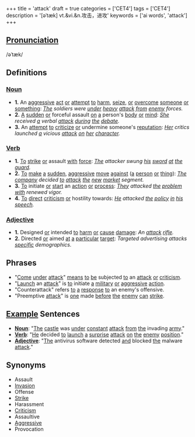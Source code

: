 +++
title = 'attack'
draft = true
categories = ['CET4']
tags = ['CET4']
description = '[əˈtæk] vt.&vi.&n.攻击，进攻'
keywords = ['ai words', 'attack']
+++

## [Pronunciation](/post/pronunciation/)
/əˈtæk/

## Definitions
### [Noun](/post/noun/)
- **1.** An [aggressive](/post/aggressive/) [act](/post/act/) [or](/post/or/) [attempt](/post/attempt/) [to](/post/to/) [harm](/post/harm/), [seize](/post/seize/), [or](/post/or/) [overcome](/post/overcome/) [someone](/post/someone/) [or](/post/or/) [something](/post/something/): *[The](/post/the/) soldiers were [under](/post/under/) [heavy](/post/heavy/) [attack](/post/attack/) [from](/post/from/) [enemy](/post/enemy/) forces.*
- **2.** [A](/post/a/) [sudden](/post/sudden/) [or](/post/or/) forceful assault [on](/post/on/) [a](/post/a/) person's [body](/post/body/) [or](/post/or/) [mind](/post/mind/): *[She](/post/she/) received [a](/post/a/) verbal [attack](/post/attack/) [during](/post/during/) [the](/post/the/) [debate](/post/debate/).*
- **3.** An [attempt](/post/attempt/) [to](/post/to/) [criticize](/post/criticize/) [or](/post/or/) undermine someone's [reputation](/post/reputation/): *[Her](/post/her/) critics launched [a](/post/a/) vicious [attack](/post/attack/) [on](/post/on/) [her](/post/her/) [character](/post/character/).*

### [Verb](/post/verb/)
- **1.** [To](/post/to/) [strike](/post/strike/) [or](/post/or/) assault [with](/post/with/) [force](/post/force/): *[The](/post/the/) attacker swung [his](/post/his/) [sword](/post/sword/) [at](/post/at/) [the](/post/the/) [guard](/post/guard/).*
- **2.** [To](/post/to/) [make](/post/make/) [a](/post/a/) [sudden](/post/sudden/), [aggressive](/post/aggressive/) [move](/post/move/) [against](/post/against/) ([a](/post/a/) [person](/post/person/) [or](/post/or/) [thing](/post/thing/)): *[The](/post/the/) [company](/post/company/) decided [to](/post/to/) [attack](/post/attack/) [the](/post/the/) [new](/post/new/) [market](/post/market/) segment.*
- **3.** [To](/post/to/) initiate [or](/post/or/) [start](/post/start/) an [action](/post/action/) [or](/post/or/) [process](/post/process/): *[They](/post/they/) attacked [the](/post/the/) [problem](/post/problem/) [with](/post/with/) renewed vigor.*
- **4.** [To](/post/to/) [direct](/post/direct/) [criticism](/post/criticism/) [or](/post/or/) hostility towards: *[He](/post/he/) attacked [the](/post/the/) [policy](/post/policy/) [in](/post/in/) [his](/post/his/) [speech](/post/speech/).*

### [Adjective](/post/adjective/)
- **1.** Designed [or](/post/or/) intended [to](/post/to/) [harm](/post/harm/) [or](/post/or/) [cause](/post/cause/) [damage](/post/damage/): *An [attack](/post/attack/) [rifle](/post/rifle/).*
- **2.** Directed [or](/post/or/) aimed [at](/post/at/) [a](/post/a/) [particular](/post/particular/) [target](/post/target/): *Targeted advertising attacks [specific](/post/specific/) demographics.*

## Phrases
- "[Come](/post/come/) [under](/post/under/) [attack](/post/attack/)" [means](/post/means/) [to](/post/to/) [be](/post/be/) subjected [to](/post/to/) an [attack](/post/attack/) [or](/post/or/) [criticism](/post/criticism/).
- "[Launch](/post/launch/) an [attack](/post/attack/)" is [to](/post/to/) initiate [a](/post/a/) [military](/post/military/) [or](/post/or/) [aggressive](/post/aggressive/) [action](/post/action/).
- "Counterattack" refers [to](/post/to/) [a](/post/a/) [response](/post/response/) [to](/post/to/) an enemy's offensive.
- "Preemptive [attack](/post/attack/)" is [one](/post/one/) made [before](/post/before/) [the](/post/the/) [enemy](/post/enemy/) [can](/post/can/) [strike](/post/strike/).

## [Example](/post/example/) Sentences
- **[Noun](/post/noun/)**: "[The](/post/the/) [castle](/post/castle/) was [under](/post/under/) [constant](/post/constant/) [attack](/post/attack/) [from](/post/from/) [the](/post/the/) invading [army](/post/army/)."
- **[Verb](/post/verb/)**: "[He](/post/he/) decided [to](/post/to/) [launch](/post/launch/) [a](/post/a/) [surprise](/post/surprise/) [attack](/post/attack/) [on](/post/on/) [the](/post/the/) [enemy](/post/enemy/) [position](/post/position/)."
- **[Adjective](/post/adjective/)**: "[The](/post/the/) antivirus software detected [and](/post/and/) blocked [the](/post/the/) malware [attack](/post/attack/)."

## Synonyms
- Assault
- [Invasion](/post/invasion/)
- Offense
- [Strike](/post/strike/)
- Harassment
- [Criticism](/post/criticism/)
- Assaultive
- [Aggressive](/post/aggressive/)
- Provocation
